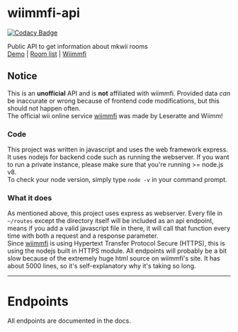 # wiimmfi-api

[![Codacy Badge](https://api.codacy.com/project/badge/Grade/9ee46ec893de4624b946b9bf712d6171)](https://app.codacy.com/app/y21/wiimmfi-api?utm_source=github.com&utm_medium=referral&utm_content=y21/wiimmfi-api&utm_campaign=badger)

Public API to get information about mkwii rooms<br/>
<a href="https://wiimmfi.glitch.me/">Demo</a> | <a href="https://wiimmfi.de/mkw/list">Room list</a> | <a href="https://wiimmfi.de">Wiimmfi</a>

## Notice
This is an **unofficial** API and is **not** affiliated with wiimmfi. Provided data *can* be inaccurate or wrong because of frontend code modifications, but this should not happen often.<br/>
The official wii online service <a href="https://wiimmfi.de/">wiimmfi</a> was made by Leseratte and Wiimm! 

### Code
This project was written in javascript and uses the web framework express. It uses nodejs for backend code such as running the webserver.
If you want to run a private instance, please make sure that you're running >= node.js v8.<br/>
To check your node version, simply type `node -v` in your command prompt.

### What it does
As mentioned above, this project uses express as webserver. Every file in `~/routes` except the directory itself will be included as an api endpoint, means if you add a valid javascript file in there, it will call that function every time with both a request and a response parameter.<br/>
Since <a href="https://wiimmfi.de/">wiimmfi</a> is using Hypertext Transfer Protocol Secure (HTTPS), this is using the nodejs built in HTTPS module. 
All endpoints will probably be a bit slow because of the extremely huge html source on wiimmfi's site. It has about 5000 lines, so it's self-explanatory why it's taking so long.

------
# Endpoints

All endpoints are documented in the docs. 
